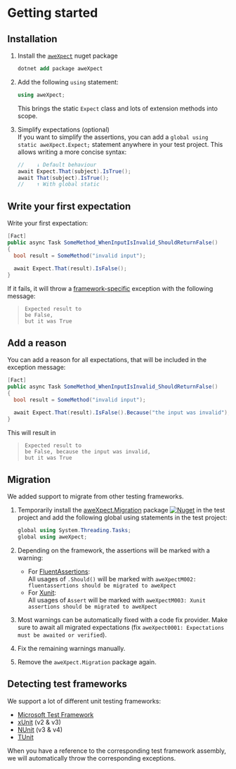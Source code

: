 # Getting started

## Installation

1. Install the [`aweXpect`](https://www.nuget.org/packages/aweXpect) nuget package
   ```ps
   dotnet add package aweXpect
   ```


2. Add the following `using` statement:
   ```csharp
   using aweXpect;
   ```
   This brings the static `Expect` class and lots of extension methods into scope.


3. Simplify expectations (optional)  
   If you want to simplify the assertions, you can add a `global using static aweXpect.Expect;` statement anywhere in
   your test project.
   This allows writing a more concise syntax:
   ```csharp
   //    ↓ Default behaviour
   await Expect.That(subject).IsTrue();
   await That(subject).IsTrue();
   //    ↑ With global static
   ```

## Write your first expectation

Write your first expectation:

```csharp
[Fact]
public async Task SomeMethod_WhenInputIsInvalid_ShouldReturnFalse()
{
  bool result = SomeMethod("invalid input");
  
  await Expect.That(result).IsFalse();
}
```

If it fails, it will throw a [framework-specific](#detecting-test-frameworks) exception with the following message:

> ```
> Expected result to
> be False,
> but it was True
> ```

## Add a reason

You can add a reason for all expectations, that will be included in the exception message:

```csharp
[Fact]
public async Task SomeMethod_WhenInputIsInvalid_ShouldReturnFalse()
{
  bool result = SomeMethod("invalid input");
  
  await Expect.That(result).IsFalse().Because("the input was invalid");
}
```

This will result in
> ```
> Expected result to
> be False, because the input was invalid,
> but it was True
> ```

## Migration

We added support to migrate from other testing frameworks.

1. Temporarily install the
   [aweXpect.Migration](https://github.com/aweXpect/aweXpect.Migration) package [![Nuget](https://img.shields.io/nuget/v/aweXpect.Migration)](https://www.nuget.org/packages/aweXpect.Migration)
   in the test project and add the following global using statements in the test project:
   ```csharp
   global using System.Threading.Tasks;
   global using aweXpect;
   ```

2. Depending on the framework, the assertions will be marked with a warning:
	- For [FluentAssertions](https://fluentassertions.com/):  
      All usages of `.Should()` will be marked with
	  `aweXpectM002: fluentassertions should be migrated to aweXpect`
	- For [Xunit](https://xunit.net/):  
      All usages of `Assert` will be marked with `aweXpectM003: Xunit assertions should be migrated to aweXpect`

3. Most warnings can be automatically fixed with a code fix provider. Make sure to await all migrated expectations (fix `aweXpect0001: Expectations must be awaited or verified`).

4. Fix the remaining warnings manually.

5. Remove the `aweXpect.Migration` package again.

## Detecting test frameworks

We support a lot of different unit testing frameworks:

- [Microsoft Test Framework](https://github.com/microsoft/testfx/)
- [xUnit](https://xunit.net/) (v2 & v3)
- [NUnit](https://nunit.org/) (v3 & v4)
- [TUnit](https://thomhurst.github.io/TUnit/)

When you have a reference to the corresponding test framework
assembly, we will automatically throw the corresponding exceptions.
